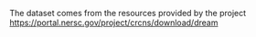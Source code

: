 The dataset comes from the resources provided by the project https://portal.nersc.gov/project/crcns/download/dream
